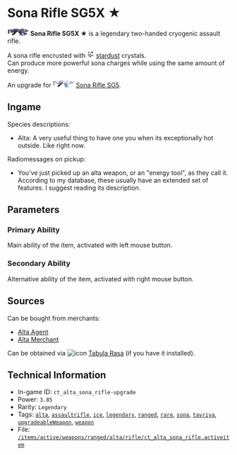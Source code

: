 # Sona Rifle SG5X ★

<img src="https://raw.githubusercontent.com/Ceterai/Enternia/main/items/active/weapons/ranged/alta/rifle/ct_alta_sona_rifle_2.png" alt="Sona Rifle SG5X ★ icon" loading="lazy" width="auto" height="16px"/> **Sona Rifle SG5X ★** is a legendary two-handed cryogenic assault rifle.

A sona rifle encrusted with <img src="https://raw.githubusercontent.com/Ceterai/Enternia/main/items/generic/crafting/ct_stardust.png" alt="Stardust icon" loading="lazy" width="auto" height="16px"/> [stardust](https://ceterai.github.io/MyEnternia/Wiki/Stardust) crystals.  
Can produce more powerful sona charges while using the same amount of energy.

An upgrade for <img src="https://raw.githubusercontent.com/Ceterai/Enternia/main/items/active/weapons/ranged/alta/rifle/ct_alta_sona_rifle.png" alt="Sona Rifle SG5 icon" loading="lazy" width="auto" height="16px"/> [Sona Rifle SG5](https://ceterai.github.io/MyEnternia/Wiki/SonaRifleSG5).

## Ingame

Species descriptions:

- Alta: A very useful thing to have one you when its exceptionally hot outside. Like right now.

Radiomessages on pickup:

- You've just picked up an alta weapon, or an "energy tool", as they call it. According to my database, these usually have an extended set of features. I suggest reading its description.

## Parameters

### Primary Ability

Main ability of the item, activated with left mouse button.

### Secondary Ability

Alternative ability of the item, activated with right mouse button.

## Sources

Can be bought from merchants:

- [Alta Agent](https://ceterai.github.io/MyEnternia/Wiki/AltaAgent)
- [Alta Merchant](https://ceterai.github.io/MyEnternia/Wiki/AltaMerchant)

Can be obtained via <img src="https://steamuserimages-a.akamaihd.net/ugc/263843960696222713/3EC9A7C005541F7D577EBCB8C5736B4EFC9973D6/" alt="icon" width="8" height="12"/> [Tabula Rasa](https://community.playstarbound.com/resources/the-tabula-rasa.3222/) (if you have it installed).

## Technical Information

- In-game ID: `ct_alta_sona_rifle-upgrade`
- Power: `3.85`
- Rarity: `Legendary`
- Tags: [`alta`](https://ceterai.github.io/MyEnternia/Wiki/Tags/Alta), [`assaultrifle`](https://ceterai.github.io/MyEnternia/Wiki/Tags/Assaultrifle), [`ice`](https://ceterai.github.io/MyEnternia/Wiki/Tags/Ice), [`legendary`](https://ceterai.github.io/MyEnternia/Wiki/Tags/Legendary), [`ranged`](https://ceterai.github.io/MyEnternia/Wiki/Tags/Ranged), [`rare`](https://ceterai.github.io/MyEnternia/Wiki/Tags/Rare), [`sona`](https://ceterai.github.io/MyEnternia/Wiki/Tags/Sona), [`tavriya`](https://ceterai.github.io/MyEnternia/Wiki/Tags/Tavriya), [`upgradeableWeapon`](https://ceterai.github.io/MyEnternia/Wiki/Tags/UpgradeableWeapon), [`weapon`](https://ceterai.github.io/MyEnternia/Wiki/Tags/Weapon)
- File: [`/items/active/weapons/ranged/alta/rifle/ct_alta_sona_rifle.activeitem`](https://github.com/Ceterai/Enternia/blob/main/items/active/weapons/ranged/alta/rifle/ct_alta_sona_rifle.activeitem)
